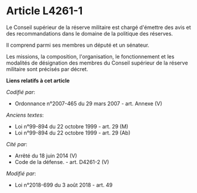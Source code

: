 # Article L4261-1

Le Conseil supérieur de la réserve militaire est chargé d'émettre des avis et des recommandations dans le domaine de la
politique des réserves.

Il comprend parmi ses membres un député et un sénateur.

Les missions, la composition, l'organisation, le fonctionnement et les modalités de désignation des membres du Conseil
supérieur de la réserve militaire sont précisés par décret.

**Liens relatifs à cet article**

_Codifié par_:

  - Ordonnance n°2007-465 du 29 mars 2007 - art. Annexe (V)

_Anciens textes_:

  - Loi n°99-894 du 22 octobre 1999 - art. 29 (M)
  - Loi n°99-894 du 22 octobre 1999 - art. 29 (Ab)

_Cité par_:

  - Arrêté du 18 juin 2014 (V)
  - Code de la défense. - art. D4261-2 (V)

_Modifié par_:

  - Loi n°2018-699 du 3 août 2018 - art. 49
